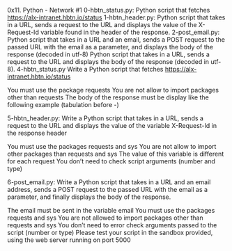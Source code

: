 0x11. Python - Network #1
0-hbtn_status.py:  Python script that fetches https://alx-intranet.hbtn.io/status
1-hbtn_header.py: Python script that takes in a URL, sends a request to the URL and displays the value of the X-Request-Id variable found in the header of the response.
2-post_email.py: Python script that takes in a URL and an email, sends a POST request to the passed URL with the email as a parameter, and displays the body of the response (decoded in utf-8)
Python script that takes in a URL, sends a request to the URL and displays the body of the response (decoded in utf-8).
4-hbtn_status.py
Write a Python script that fetches https://alx-intranet.hbtn.io/status

You must use the package requests
You are not allow to import packages other than requests
The body of the response must be display like the following example (tabulation before -)

5-hbtn_header.py:
Write a Python script that takes in a URL, sends a request to the URL and displays the value of the variable X-Request-Id in the response header

You must use the packages requests and sys
You are not allow to import other packages than requests and sys
The value of this variable is different for each request
You don’t need to check script arguments (number and type)

6-post_email.py:
Write a Python script that takes in a URL and an email address, sends a POST request to the passed URL with the email as a parameter, and finally displays the body of the response.

The email must be sent in the variable email
You must use the packages requests and sys
You are not allowed to import packages other than requests and sys
You don’t need to error check arguments passed to the script (number or type)
Please test your script in the sandbox provided, using the web server running on port 5000

